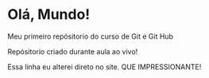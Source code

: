 # Olá, Mundo!
 Meu primeiro repósitorio do curso de Git e Git Hub

Repósitorio criado durante aula ao vivo!

Essa linha eu alterei direto no site. QUE IMPRESSIONANTE!
